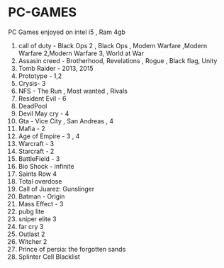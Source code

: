 # PC-GAMES
PC Games enjoyed on intel i5 , Ram 4gb 
  
  1.  call of duty - Black Ops 2 , Black Ops , Modern Warfare ,Modern Warfare 2,Modern Warfare 3, World at War 
  2.  Assasin creed - Brotherhood, Revelations , Rogue , Black flag, Unity
  3.  Tomb Raider - 2013, 2015
  4. Prototype - 1,2
  5. Crysis- 3
  6. NFS - The Run , Most wanted , Rivals
  7. Resident Evil - 6
  8. DeadPool
  9. Devil May cry - 4
  10. Gta - Vice City , San Andreas , 4
  11. Mafia - 2
  12. Age of Empire - 3 , 4
  13. Warcraft - 3
  14. Starcraft - 2
  15. BattleField - 3
  16. Bio Shock - infinite
  17. Saints Row 4
  18. Total overdose
  19. Call of Juarez: Gunslinger
  20. Batman - Origin
  21. Mass Effect - 3
  22. pubg lite
  23. sniper elite 3
  24. far cry 3
  25. Outlast 2 
  26. Witcher 2
  27. Prince of persia: the forgotten sands
  28. Splinter Cell Blacklist
